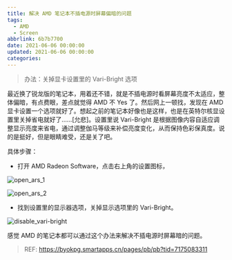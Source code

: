 ```yaml
---
title: 解决 AMD 笔记本不插电源时屏幕偏暗的问题
tags:
  - AMD
  - Screen
abbrlink: 6b7b7700
date: 2021-06-06 00:00:00
updated: 2021-06-06 00:00:00
categories:
---
```


> 办法：关掉显卡设置里的 Vari-Bright 选项

<!-- more -->

最近换了锐龙版的笔记本，用着还不错，就是不插电源时看屏幕亮度不太适应，整体偏暗，有点费眼，差点就觉得 AMD 不 Yes 了。然后网上一顿找，发现在 AMD 显卡设置一个选项就好了。想起之前的笔记本好像也是这样，也是在英特尔核显设置里关掉省电就好了……[允悲]。设置里说 Vari-Bright 是根据图像内容自适应调整显示亮度来省电，通过调整伽马等级来补偿亮度变化，从而保持色彩保真度。说的是挺好，但是眼睛难受，还是关了吧。

具体步骤：

- 打开 AMD Radeon Software，点击右上角的设置图标，

![open_ars_1](https://pic.rmb.bdstatic.com/bjh/events/ee8b87a4d57efc8a42ec8f232148ae48.jpeg)

![open_ars_2](https://pic.rmb.bdstatic.com/bjh/events/5d09436a935aee025dd60fcd34185a25.jpeg)

- 找到设置里的显示器选项，关掉显示选项里的 Vari-Bright。

![disable_vari-bright](https://pic.rmb.bdstatic.com/bjh/events/fca69fba1d4193ba3239a7bb9bec25d5.jpeg)

感觉 AMD 的笔记本都可以通过这个办法来解决不插电源时屏幕暗的问题。

> REF: https://byokpg.smartapps.cn/pages/pb/pb?tid=7175083311

